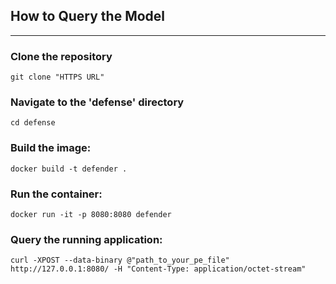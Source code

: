 ## How to Query the Model

---
### Clone the repository
```
git clone "HTTPS URL"
```

### Navigate to the 'defense' directory
```
cd defense
```

### Build the image:
```
docker build -t defender .
```

### Run the container:
```
docker run -it -p 8080:8080 defender
```

### Query the running application:
```
curl -XPOST --data-binary @"path_to_your_pe_file" http://127.0.0.1:8080/ -H "Content-Type: application/octet-stream"
```
